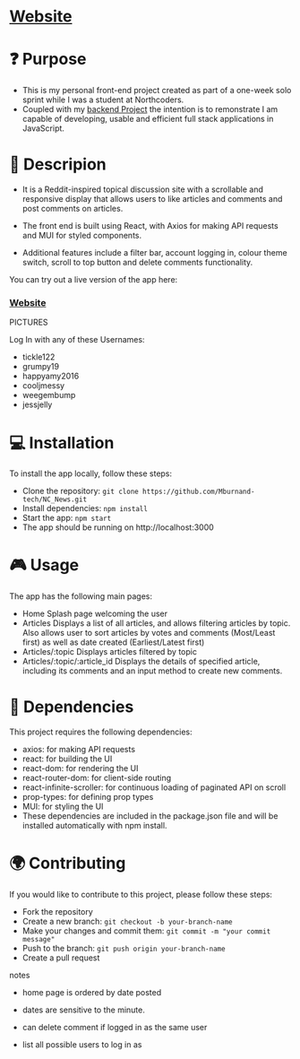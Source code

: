 # [Website](https://burnet-news.netlify.app/)
# :question: Purpose

- This is my personal front-end project created as part of a one-week solo sprint while I was a student at Northcoders. 
- Coupled with my [backend Project](https://github.com/Mburnand-tech/News_Server) the intention is to remonstrate I am capable of developing, usable and efficient full stack applications in JavaScript. 

# :microphone: Descripion
  
- It is a Reddit-inspired topical discussion site with a scrollable and responsive display that allows users to like articles and comments and post comments on articles. 
- The front end is built using React, with Axios for making API requests and MUI for styled components. 
  
- Additional features include a filter bar, account logging in, colour theme switch, scroll to top button and delete comments functionality.

You can try out a live version of the app here:
### [Website](https://burnet-news.netlify.app/)

PICTURES
  
Log In with any of these Usernames:
- tickle122
- grumpy19
- happyamy2016
- cooljmessy
- weegembump
- jessjelly

# :computer: Installation
  
To install the app locally, follow these steps:

- Clone the repository: `git clone https://github.com/Mburnand-tech/NC_News.git`
- Install dependencies: `npm install`
- Start the app: `npm start`
- The app should be running on http://localhost:3000

# :video_game: Usage
  
The app has the following main pages:

- Home Splash page welcoming the user
- Articles Displays a list of all articles, and allows filtering articles by topic. Also allows user to sort articles by votes and comments (Most/Least first) as well as date created (Earliest/Latest first)
- Articles/:topic Displays articles filtered by topic
- Articles/:topic/:article_id Displays the details of specified article, including its comments and an input method to create new comments.
  
# :electric_plug: Dependencies
  
This project requires the following dependencies:

- axios: for making API requests
- react: for building the UI
- react-dom: for rendering the UI
- react-router-dom: for client-side routing
- react-infinite-scroller: for continuous loading of paginated API on scroll
- prop-types: for defining prop types
- MUI: for styling the UI
- These dependencies are included in the package.json file and will be installed automatically with npm install.

# :earth_africa: Contributing
  
If you would like to contribute to this project, please follow these steps:

- Fork the repository
- Create a new branch: `git checkout -b your-branch-name`
- Make your changes and commit them: `git commit -m "your commit message"`
- Push to the branch: `git push origin your-branch-name`
- Create a pull request

notes

- home page is ordered by date posted

- dates are sensitive to the minute. 

- can delete comment if logged in as the same user

- list all possible users to log in as 





